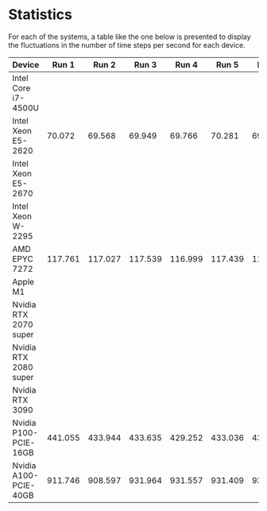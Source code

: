 # Statistics

For each of the systems, a table like the one below is presented to display the fluctuations in the number of time steps per second for each device.


| Device                | Run 1 | Run 2 | Run 3 | Run 4 | Run 5 | Run 6 | Run 7 | Run 8 | Run 9 | Run 10 | Avg.  |
|-----------------------|-------|-------|-------|-------|-------|-------|-------|-------|-------|--------|-------|
| Intel Core i7-4500U   |
| Intel Xeon E5-2620    | 70.072 | 69.568 | 69.949 | 69.766 | 70.281 | 69.474 | 70.326 | 69.588 | 70.061 | 70.514 | 69.960 |        
| Intel Xeon E5-2670    |
| Intel Xeon W-2295     |
| AMD EPYC 7272         | 117.761 | 117.027 | 117.539 | 116.999 | 117.439 | 117.380 | 117.461 | 117.164 | 117.529 | 117.865 | 117.416 |
| Apple M1              |
| Nvidia RTX 2070 super |
| Nvidia RTX 2080 super | 
| Nvidia RTX 3090       |
| Nvidia P100-PCIE-16GB | 441.055 | 433.944 | 433.635 | 429.252 | 433.036 | 435.305 | 425.567 | 430.322 | 430.176 | 430.778 | 432.307 | 
| Nvidia A100-PCIE-40GB | 911.746 | 908.597 | 931.964 | 931.557 | 931.409 | 933.354 | 933.817 | 933.354 | 1105.777 | 1103.448 | 962.502 |
